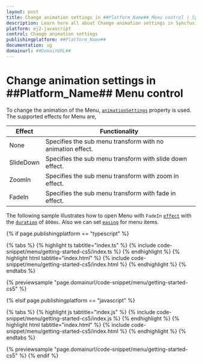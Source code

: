 ```yaml
---
layout: post
title: Change animation settings in ##Platform_Name## Menu control | Syncfusion
description: Learn here all about Change animation settings in Syncfusion ##Platform_Name## Menu control of Syncfusion Essential JS 2 and more.
platform: ej2-javascript
control: Change animation settings 
publishingplatform: ##Platform_Name##
documentation: ug
domainurl: ##DomainURL##
---
```


# Change animation settings in ##Platform_Name## Menu control

To change the animation of the Menu, [`animationSettings`](../../api/menu/menuAnimationSettingsModel/) property is used. The supported effects for Menu are,

| Effect | Functionality |
| ------------ | ----------------------- |
| None | Specifies the sub menu transform with no animation effect. |
| SlideDown | Specifies the sub menu transform with slide down effect. |
| ZoomIn | Specifies the sub menu transform with zoom in effect. |
| FadeIn | Specifies the sub menu transform with fade in effect. |

The following sample illustrates how to open Menu with `FadeIn` [`effect`](../../api/menu/menuAnimationSettingsModel/#effect) with the [`duration`](../../api/menu/menuAnimationSettingsModel/#duration) of `800ms`. Also we can set [`easing`](../../api/menu/menuAnimationSettingsModel/#easing) for menu items.

{% if page.publishingplatform == "typescript" %}

 {% tabs %}
{% highlight ts tabtitle="index.ts" %}
{% include code-snippet/menu/getting-started-cs5/index.ts %}
{% endhighlight %}
{% highlight html tabtitle="index.html" %}
{% include code-snippet/menu/getting-started-cs5/index.html %}
{% endhighlight %}
{% endtabs %}
        
{% previewsample "page.domainurl/code-snippet/menu/getting-started-cs5" %}

{% elsif page.publishingplatform == "javascript" %}

{% tabs %}
{% highlight js tabtitle="index.js" %}
{% include code-snippet/menu/getting-started-cs5/index.js %}
{% endhighlight %}
{% highlight html tabtitle="index.html" %}
{% include code-snippet/menu/getting-started-cs5/index.html %}
{% endhighlight %}
{% endtabs %}

{% previewsample "page.domainurl/code-snippet/menu/getting-started-cs5" %}
{% endif %}
